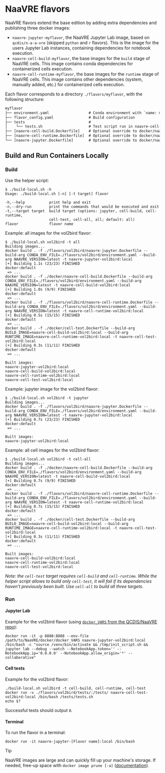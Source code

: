# NaaVRE flavors

NaaVRE flavors extend the base edition by adding extra dependencies and
publishing three docker images:

- `naavre-jupyter-myflavor`, the NaaVRE Jupyter Lab image, based on `qcdis/n-a-a-vre` (skipped `python` and `r` flavors). This is the image for the users Jupyter Lab instances, containing dependencies for notebook execution.
- `naavre-cell-build-myflavor`, the base images for the `build` stage of NaaVRE cells. This image contains conda dependencies for containerized cells execution.
- `naavre-cell-runtime-myflavor`, the base images for the `runtime` stage of NaaVRE cells. This image contains other dependencies (system, manually added, etc.) for containerized cells execution.

Each flavor corresponds to a directory `./flavors/myflavor`, with the following
structure:

```txt
myflavor
├── environment.yaml                  # Conda environment with `name: myflavor`
├── flavor_config.yaml                # Build configuration
├── tests                             #
│    └── tests.sh                     # Test script run in naavre-cell-myflavor
├── [naavre-cell-build.Dockerfile]    # Optional override to docker/naavre-cell-build.Dockerfile
├── [naavre-cell-runtime.Dockerfile]  # Optional override to docker/naavre-cell-runtime.Dockerfile
└── [naavre-jupyter.Dockerfile]       # Optional override to docker/naavre-jupyter.Dockerfile
```


## Build and Run Containers Locally

### Build

Use the helper script:

```console
$ ./build-local.sh -h
Usage: ./build-local.sh [-n] [-t target] flavor

-h,--help           print help and exit
-n,--dry-run        print the commands that would be executed and exit
-t,--target target  build target (options: jupyter, cell-build, cell-runtime,
                    cell-test, cell-all, all; default: all)
flavor              flavor name
```

Example: all images for the vol2bird flavor:

```console
$ ./build-local.sh vol2bird -t all
Building images...
docker build . -f ./flavors/vol2bird/naavre-jupyter.Dockerfile --build-arg CONDA_ENV_FILE=./flavors/vol2bird/environment.yaml --build-arg NAAVRE_VERSION=latest -t naavre-jupyter-vol2bird:local
[+] Building 1.1s (23/23) FINISHED                                                                      docker:default
 => ...
docker build . -f ./docker/naavre-cell-build.Dockerfile --build-arg CONDA_ENV_FILE=./flavors/vol2bird/environment.yaml --build-arg NAAVRE_VERSION=latest -t naavre-cell-build-vol2bird:local
[+] Building 1.0s (9/9) FINISHED                                                                        docker:default
 => ...
docker build . -f ./flavors/vol2bird/naavre-cell-runtime.Dockerfile --build-arg CONDA_ENV_FILE=./flavors/vol2bird/environment.yaml --build-arg NAAVRE_VERSION=latest -t naavre-cell-runtime-vol2bird:local
[+] Building 0.5s (15/15) FINISHED                                                                      docker:default
 => ...
docker build . -f ./docker/cell-test.Dockerfile --build-arg BUILD_IMAGE=naavre-cell-build-vol2bird:local --build-arg RUNTIME_IMAGE=naavre-cell-runtime-vol2bird:local -t naavre-cell-test-vol2bird:local
[+] Building 0.3s (11/11) FINISHED                                                                      docker:default
 => ...

Built images:
naavre-jupyter-vol2bird:local
naavre-cell-build-vol2bird:local
naavre-cell-runtime-vol2bird:local
naavre-cell-test-vol2bird:local
```

Example: jupyter image for the vol2bird flavor:

```console
$ ./build-local.sh vol2bird -t jupyter
Building images...
docker build . -f ./flavors/vol2bird/naavre-jupyter.Dockerfile --build-arg CONDA_ENV_FILE=./flavors/vol2bird/environment.yaml --build-arg NAAVRE_VERSION=latest -t naavre-jupyter-vol2bird:local
[+] Building 0.7s (23/23) FINISHED                                                                      docker:default
 => ...

Built images:
naavre-jupyter-vol2bird:local
```

Example: all cell images for the vol2bird flavor:

```console
$ ./build-local.sh vol2bird -t cell-all
Building images...
docker build . -f ./docker/naavre-cell-build.Dockerfile --build-arg CONDA_ENV_FILE=./flavors/vol2bird/environment.yaml --build-arg NAAVRE_VERSION=latest -t naavre-cell-build-vol2bird:local
[+] Building 0.7s (9/9) FINISHED                                                                        docker:default
 => ...
docker build . -f ./flavors/vol2bird/naavre-cell-runtime.Dockerfile --build-arg CONDA_ENV_FILE=./flavors/vol2bird/environment.yaml --build-arg NAAVRE_VERSION=latest -t naavre-cell-runtime-vol2bird:local
[+] Building 0.7s (15/15) FINISHED                                                                      docker:default
 => ...
docker build . -f ./docker/cell-test.Dockerfile --build-arg BUILD_IMAGE=naavre-cell-build-vol2bird:local --build-arg RUNTIME_IMAGE=naavre-cell-runtime-vol2bird:local -t naavre-cell-test-vol2bird:local
[+] Building 0.3s (11/11) FINISHED                                                                      docker:default
 => ...

Built images:
naavre-cell-build-vol2bird:local
naavre-cell-runtime-vol2bird:local
naavre-cell-test-vol2bird:local
```

_Note: the `cell-test` target requires `cell-build` and `cell-runtime`. While the helper script allows to build only `cell-test`, it will fail if its dependencies haven’t previously been built. Use `cell-all` to build all three targets._

### Run

#### Jupyter Lab

Example for the vol2bird flavor (using [`docker_VARS` from the QCDIS/NaaVRE repo](https://github.com/QCDIS/NaaVRE/blob/main/docker/docker_VARS)):

```shell
docker run -it -p 8888:8888 --env-file /path/to/NaaVRE/docker/docker_VARS naavre-jupyter-vol2bird:local /bin/bash -c "source /venv/bin/activate && /tmp/init_script.sh && jupyter lab --debug --watch --NotebookApp.token='' --NotebookApp.ip='0.0.0.0' --NotebookApp.allow_origin='*' --collaborative"
```

#### Cell tests

Example for the vol2bird flavor:

```shell
./build-local.sh vol2bird -t cell-build, cell-runtime, cell-test
docker run -v ./flavors/vol2bird/tests/:/tests/ naavre-cell-test-vol2bird:local /bin/bash /tests/tests.sh
echo $?
```

Successful tests should output `0`.

#### Terminal
To run the flavor in a terminal:
```shell
docker run -it naavre-jupyter-[Flavor name]:local /bin/bash
```

> [!TIP]
> NaaVRE images are large and can quickly fill up your machine's storage.
> If needed, free-up space with `docker image prune [-a]` ([documentation](https://docs.docker.com/reference/cli/docker/image/prune/)).
